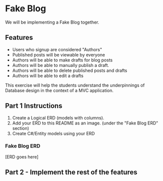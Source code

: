 # Fake Blog

We will be implementing a Fake Blog together.

## Features

- Users who signup are considered "Authors"
- Published posts will be viewable by everyone
- Authors will be able to make drafts for blog posts
- Authors will be able to manually publish a draft.
- Authors will be able to delete published posts and drafts
- Authors will be able to edit a drafts

This exercise will help the students understand the underpinnings of Database design in the context of a MVC application.

## Part 1 Instructions

1. Create a Logical ERD (models with columns).
2. Add your ERD to this README as an image. (under the "Fake Blog ERD" section)
3. Create C#/Entity models using your ERD

### Fake Blog ERD

[ERD goes here]

## Part 2 - Implement the rest of the features
